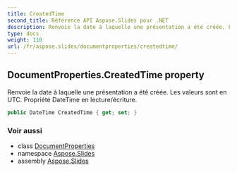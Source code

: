 ```yaml
---
title: CreatedTime
second_title: Référence API Aspose.Slides pour .NET
description: Renvoie la date à laquelle une présentation a été créée. Les valeurs sont en UTC. Propriété DateTime en lecture/écriture.
type: docs
weight: 110
url: /fr/aspose.slides/documentproperties/createdtime/
---
```


## DocumentProperties.CreatedTime property

Renvoie la date à laquelle une présentation a été créée. Les valeurs sont en UTC. Propriété DateTime en lecture/écriture.

```csharp
public DateTime CreatedTime { get; set; }
```

### Voir aussi

* class [DocumentProperties](../../documentproperties)
* namespace [Aspose.Slides](../../documentproperties)
* assembly [Aspose.Slides](../../../)

<!-- NE PAS ÉDITER : généré par xmldocmd pour Aspose.Slides.dll -->